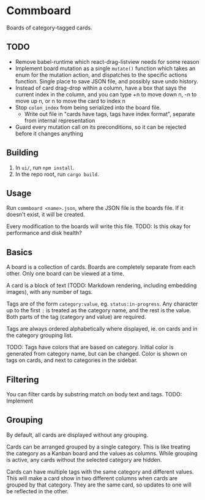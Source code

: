 # Commboard
Boards of category-tagged cards.


## TODO
- Remove babel-runtime which react-drag-listview needs for some reason
- Implement board mutation as a single `mutate()` function which takes an enum for the mutation action, and dispatches to the specific actions function. Single place to save JSON file, and possibly save undo history.
- Instead of card drag-drop within a column, have a box that says the current index in the column, and you can type +n to move down n, -n to move up n, or n to move the card to index n
- Stop `colon_index` from being serialized into the board file.
    - Write out file in "cards have tags, tags have index format", separate from internal representation
- Guard every mutation call on its preconditions, so it can be rejected before it changes anything


## Building
1. In `ui/`, run `npm install`.
2. In the repo root, run `cargo build`.


## Usage
Run `commboard <name>.json`, where the JSON file is the boards file. If it doesn't exist, it will be created.

Every modification to the boards will write this file. TODO: Is this okay for performance and disk health?


## Basics
A board is a collection of cards. Boards are completely separate from each other. Only one board can be viewed at a time.

A card is a block of text (TODO: Markdown rendering, including embedding images), with any number of tags.

Tags are of the form `category:value`, eg. `status:in-progress`. Any character up to the first `:` is treated as the category name, and the rest is the value. Both parts of the tag (category and value) are required.

Tags are always ordered alphabetically where displayed, ie. on cards and in the category grouping list.

TODO: Tags have colors that are based on category. Initial color is generated from category name, but can be changed. Color is shown on tags on cards, and next to categories in the sidebar.


## Filtering
You can filter cards by substring match on body text and tags. TODO: Implement


## Grouping
By default, all cards are displayed without any grouping.

Cards can be arranged grouped by a single category. This is like treating the category as a Kanban board and the values as columns. While grouping is active, any cards without the selected category are hidden.

Cards can have multiple tags with the same category and different values. This will make a card show in two different columns when cards are grouped by that category. They are the same card, so updates to one will be reflected in the other.

